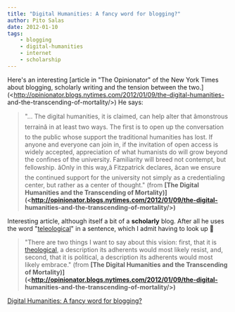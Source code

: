 ```yaml
---
title: "Digital Humanities: A fancy word for blogging?"
author: Pito Salas
date: 2012-01-10
tags:
    - blogging
    - digital-humanities
    - internet
    - scholarship
---
```




Here's an interesting [article in "The Opinionator" of the New York Times
about blogging, scholarly writing and the tension between the
two.](<http://opinionator.blogs.nytimes.com/2012/01/09/the-digital-humanities-
and-the-transcending-of-mortality/>) He says:

> "… The digital humanities, it is claimed, can help alter that âmonstrous
> terrainâ in at least two ways. The first is to open up the conversation to
> the public whose support the traditional humanities has lost. If anyone and
> everyone can join in, if the invitation of open access is widely accepted,
> appreciation of what humanists do will grow beyond the confines of the
> university. Familiarity will breed not contempt, but fellowship. âOnly in
> this way,â Fitzpatrick declares, âcan we ensure the continued support
> for the university not simply as a credentialing center, but rather as a
> center of thought." (from **[The Digital Humanities and the Transcending of
> Mortality)](<http://opinionator.blogs.nytimes.com/2012/01/09/the-digital-
> humanities-and-the-transcending-of-mortality/>)**

Interesting article, although itself a bit of a **scholarly** blog. After all
he uses the word "[teleological](<http://en.wikipedia.org/wiki/Teleology>)" in
a sentence, which I admit having to look up 🙂

> "There are two things I want to say about this vision: first, that it is
> [theological](<http://en.wikipedia.org/wiki/Teleology>), a description its
> adherents would most likely resist, and, second, that it is political, a
> description its adherents would most likely embrace." (from **[The Digital
> Humanities and the Transcending of
> Mortality)](<http://opinionator.blogs.nytimes.com/2012/01/09/the-digital-
> humanities-and-the-transcending-of-mortality/>)**


[Digital Humanities: A fancy word for blogging?](None)

